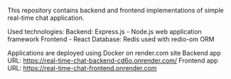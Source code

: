 This repository contains backend and frontend implementations of simple real-time chat application.

Used technologies:
Backend: Express.js - Node.js web application framework
Frontend - React
Database: Redis used with redio-om ORM

Applications are deployed using Docker on render.com site
Backend app URL: https://real-time-chat-backend-cd6o.onrender.com/
Frontend app URL: https://real-time-chat-frontend.onrender.com
